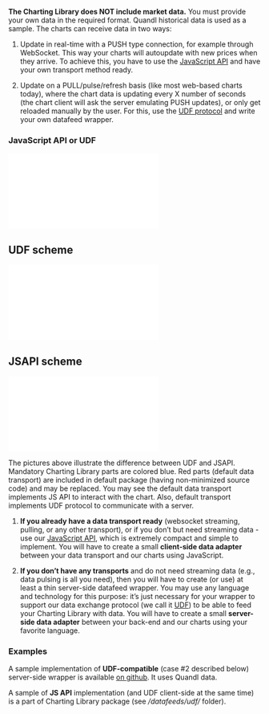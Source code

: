 **The Charting Library does NOT include market data.** You must provide your own data in the required format. Quandl historical data is used as a sample. The charts can receive data in two ways:

1. Update in real-time with a PUSH type connection, for example through WebSocket.
    This way your charts will autoupdate with new prices when they arrive.
    To achieve this, you have to use the [JavaScript API](wiki/charting_library/JS-Api.md) and have your own transport method ready.

1. Update on a PULL/pulse/refresh basis (like most web-based charts today),
    where the chart data is updating every X number of seconds (the chart client will ask the server emulating PUSH updates),
    or only get reloaded manually by the user. For this, use the [UDF protocol](wiki/charting_library/UDF.md) and write your own datafeed wrapper.

### JavaScript API or UDF

![images/udf_or_jsapi.png](wiki/charting_library/images/udf_or_jsapi.png.md)

## UDF scheme

![images/udf.png](wiki/charting_library/images/udf.png.md)

## JSAPI scheme

![images/jsapi.png](wiki/charting_library/images/jsapi.png.md)

The pictures above illustrate the difference between UDF and JSAPI. Mandatory Charting Library parts are colored blue. Red parts (default data transport) are included in default package (having non-minimized source code) and may be replaced. You may see the default data transport implements JS API to interact with the chart. Also, default transport implements UDF protocol to communicate with a server.

1. **If you already have a data transport ready** (websocket streaming, pulling, or any other transport),
    or if you don’t but need streaming data - use our [JavaScript API](wiki/charting_library/JS-Api.md), which is extremely compact and simple to implement.
    You will have to create a small **client-side data adapter** between your data transport and our charts using JavaScript.

1. **If you don’t have any transports** and do not need streaming data (e.g., data pulsing is all you need),
    then you will have to create (or use) at least a thin server-side datafeed wrapper.
    You may use any language and technology for this purpose: it’s just necessary for your wrapper to support our data exchange protocol (we call it [UDF](wiki/charting_library/UDF.md)) to be able to feed your Charting Library with data.
    You will have to create a small **server-side data adapter** between your back-end and our charts using your favorite language.

### Examples

A sample implementation of **UDF-compatible** (case #2 described below) server-side wrapper is available [on github](wiki/charting_library/https://github.com/tradingview/yahoo_datafeed.md). It uses Quandl data.

A sample of **JS API** implementation (and UDF client-side at the same time) is a part of Charting Library package (see */datafeeds/udf/* folder).
